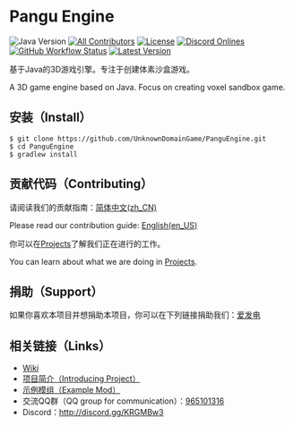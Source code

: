 # Pangu Engine
![Java Version](https://img.shields.io/badge/Java-11-blue)
[![All Contributors](https://img.shields.io/github/contributors/UnknownDomainGames/PanguEngine)](https://github.com/UnknownDomainGames/PanguEngine/graphs/contributors)
[![License](https://img.shields.io/github/license/UnknownDomainGames/PanguEngine)](https://github.com/UnknownDomainGames/PanguEngine/blob/dev/LICENSE)
[![Discord Onlines](https://img.shields.io/discord/556150394057916426)](http://discord.gg/KRGMBw3)
[![GitHub Workflow Status](https://img.shields.io/github/workflow/status/UnknownDomainGames/PanguEngine/Build)](https://github.com/UnknownDomainGames/PanguEngine/actions/workflows/build.yml)
[![Latest Version](https://img.shields.io/github/v/release/UnknownDomainGames/PanguEngine?include_prereleases)](https://github.com/UnknownDomainGames/PanguEngine/releases/latest)

基于Java的3D游戏引擎。专注于创建体素沙盒游戏。

A 3D game engine based on Java. Focus on creating voxel sandbox game.

## 安装（Install）
```
$ git clone https://github.com/UnknownDomainGame/PanguEngine.git
$ cd PanguEngine
$ gradlew install
```

## 贡献代码（Contributing）
请阅读我们的贡献指南：[简体中文(zh_CN)](https://github.com/UnknownDomainGames/PanguEngine/blob/dev/CONTRIBUTING.md)

Please read our contribution guide: [English(en_US)](https://github.com/UnknownDomainGames/PanguEngine/blob/dev/CONTRIBUTING_EN.md)

你可以在[Projects](https://github.com/UnknownDomainGames/PanguEngine/projects)了解我们正在进行的工作。

You can learn about what we are doing in [Projects](https://github.com/UnknownDomainGames/PanguEngine/projects).

## 捐助（Support）
如果你喜欢本项目并想捐助本项目，你可以在下列链接捐助我们：[爱发电](https://afdian.net/@mouse)

## 相关链接（Links）
- [Wiki](https://github.com/UnknownDomainGames/PanguEngine/wiki)
- [项目简介（Introducing Project）](https://github.com/UnknownDomainGames/PanguEngine/wiki/Introducing-Project)
- [示例模组（Example Mod）](https://github.com/UnknownDomainGames/ExampleMod)
- 交流QQ群（QQ group for communication）：[965101316](https://jq.qq.com/?_wv=1027&k=5exnX2o)
- Discord：http://discord.gg/KRGMBw3
